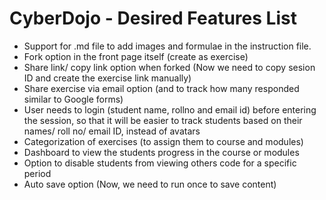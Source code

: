 # CyberDojo - Desired Features List

- Support for .md file to add images and formulae in the instruction file.
- Fork option in the front page itself (create as exercise)
- Share link/ copy link option when forked (Now we need to copy sesion ID and create the exercise link manually)
- Share exercise via email option (and to track how many responded similar to Google forms)
- User needs to login (student name, rollno and email id) before entering the session,
 so that it will be easier to track students based on their names/ roll no/ email ID, instead of avatars
- Categorization of exercises (to assign them to course and modules)
- Dashboard to view the students progress in the course or modules
- Option to disable students from viewing others code for a specific period
- Auto save option (Now, we need to run once to save content)
